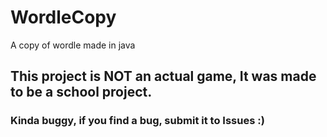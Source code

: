 # WordleCopy
A copy of wordle made in java
## This project is NOT an actual game, It was made to be a school project.
### Kinda buggy, if you find a bug, submit it to Issues :)
